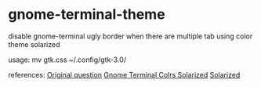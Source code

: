 # gnome-terminal-theme
disable gnome-terminal ugly border when there are multiple tab using color theme solarized

usage:
    mv gtk.css ~/.config/gtk-3.0/

references:
    [Original question](http://ubuntu.aspcode.net/view/635400140124705175343128/remove-ugly-fat-bazel-from-gnome-terminal-with-multiple-tabs)
    [Gnome Terminal Colrs Solarized](https://github.com/Anthony25/gnome-terminal-colors-solarized)
    [Solarized](http://ethanschoonover.com/solarized)

